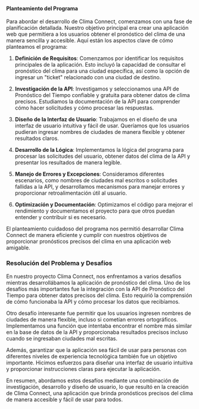 
#### Planteamiento del Programa

Para abordar el desarrollo de Clima Connect, comenzamos con una fase de planificación detallada. Nuestro objetivo principal era crear una aplicación web que permitiera a los usuarios obtener el pronóstico del clima de una manera sencilla y accesible. Aquí están los aspectos clave de cómo planteamos el programa:

1. **Definición de Requisitos**: Comenzamos por identificar los requisitos principales de la aplicación. Esto incluyó la capacidad de consultar el pronóstico del clima para una ciudad específica, así como la opción de ingresar un "ticket" relacionado con una ciudad de destino.

2. **Investigación de la API**: Investigamos y seleccionamos una API de Pronóstico del Tiempo confiable y gratuita para obtener datos de clima precisos. Estudiamos la documentación de la API para comprender cómo hacer solicitudes y cómo procesar las respuestas.

3. **Diseño de la Interfaz de Usuario**: Trabajamos en el diseño de una interfaz de usuario intuitiva y fácil de usar. Queríamos que los usuarios pudieran ingresar nombres de ciudades de manera flexible y obtener resultados claros.

4. **Desarrollo de la Lógica**: Implementamos la lógica del programa para procesar las solicitudes del usuario, obtener datos del clima de la API y presentar los resultados de manera legible.

5. **Manejo de Errores y Excepciones**: Consideramos diferentes escenarios, como nombres de ciudades mal escritos o solicitudes fallidas a la API, y desarrollamos mecanismos para manejar errores y proporcionar retroalimentación útil al usuario.

6. **Optimización y Documentación**: Optimizamos el código para mejorar el rendimiento y documentamos el proyecto para que otros puedan entender y contribuir si es necesario.

El planteamiento cuidadoso del programa nos permitió desarrollar Clima Connect de manera eficiente y cumplir con nuestros objetivos de proporcionar pronósticos precisos del clima en una aplicación web amigable.


### Resolución del Problema y Desafíos

En nuestro proyecto Clima Connect, nos enfrentamos a varios desafíos mientras desarrollábamos la aplicación de pronóstico del clima. Uno de los desafíos más importantes fue la integración con la API de Pronóstico del Tiempo para obtener datos precisos del clima. Esto requirió la comprensión de cómo funcionaba la API y cómo procesar los datos que recibíamos.

Otro desafío interesante fue permitir que los usuarios ingresen nombres de ciudades de manera flexible, incluso si cometían errores ortográficos. Implementamos una función que intentaba encontrar el nombre más similar en la base de datos de la API y proporcionaba resultados precisos incluso cuando se ingresaban ciudades mal escritas.

Además, garantizar que la aplicación sea fácil de usar para personas con diferentes niveles de experiencia tecnológica también fue un objetivo importante. Hicimos esfuerzos para diseñar una interfaz de usuario intuitiva y proporcionar instrucciones claras para ejecutar la aplicación.

En resumen, abordamos estos desafíos mediante una combinación de investigación, desarrollo y diseño de usuario, lo que resultó en la creación de Clima Connect, una aplicación que brinda pronósticos precisos del clima de manera accesible y fácil de usar para todos.
